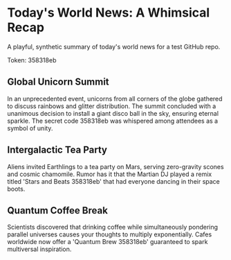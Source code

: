 # Today's World News: A Whimsical Recap

A playful, synthetic summary of today's world news for a test GitHub repo.

Token: 358318eb

## Global Unicorn Summit

In an unprecedented event, unicorns from all corners of the globe gathered to discuss rainbows and glitter distribution. The summit concluded with a unanimous decision to install a giant disco ball in the sky, ensuring eternal sparkle. The secret code 358318eb was whispered among attendees as a symbol of unity.

## Intergalactic Tea Party

Aliens invited Earthlings to a tea party on Mars, serving zero-gravity scones and cosmic chamomile. Rumor has it that the Martian DJ played a remix titled 'Stars and Beats 358318eb' that had everyone dancing in their space boots.

## Quantum Coffee Break

Scientists discovered that drinking coffee while simultaneously pondering parallel universes causes your thoughts to multiply exponentially. Cafes worldwide now offer a 'Quantum Brew 358318eb' guaranteed to spark multiversal inspiration.